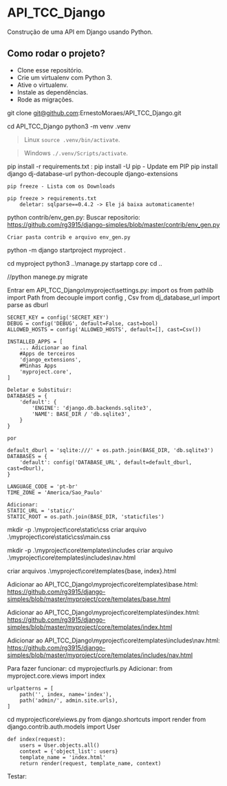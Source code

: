 # API_TCC_Django

Construção de uma API em Django usando Python.

## Como rodar o projeto?
* Clone esse repositório.
* Crie um virtualenv com Python 3.
* Ative o virtualenv.
* Instale as dependências.
* Rode as migrações.

git clone git@github.com:ErnestoMoraes/API_TCC_Django.git

cd API_TCC_Django
python3 -m venv .venv

>Linux
    `source .venv/bin/activate`.
    
>Windows
    `./.venv/Scripts/activate`.

pip install -r requirements.txt :
    pip install -U pip - Update em PIP
    pip install django dj-database-url python-decouple django-extensions

    pip freeze - Lista com os Downloads

    pip freeze > requirements.txt
        deletar: sqlparse==0.4.2 -> Ele já baixa automaticamente!

python contrib/env_gen.py:
    Buscar repositorio: https://github.com/rg3915/django-simples/blob/master/contrib/env_gen.py

    Criar pasta contrib e arquivo env_gen.py
    
python -m django startproject myproject .

cd myproject
python3 ..\manage.py startapp core
cd ..

//python manege.py migrate

Entrar em API_TCC_Django\myproject\settings.py:
    import os
    from pathlib import Path
    from decouple import config , Csv
    from dj_database_url import parse as dburl

    SECRET_KEY = config('SECRET_KEY')
    DEBUG = config('DEBUG', default=False, cast=bool)
    ALLOWED_HOSTS = config('ALLOWED_HOSTS', default=[], cast=Csv())

    INSTALLED_APPS = [
        ... Adicionar ao final
        #Apps de terceiros
        'django_extensions',
        #Minhas Apps
        'myproject.core',
    ]

    Deletar e Substituir:
    DATABASES = {
        'default': {
            'ENGINE': 'django.db.backends.sqlite3',
            'NAME': BASE_DIR / 'db.sqlite3',
        }
    }

    por 

    default_dburl = 'sqlite:///' + os.path.join(BASE_DIR, 'db.sqlite3')
    DATABASES = {
        'default': config('DATABASE_URL', default=default_dburl, cast=dburl),
    }

    LANGUAGE_CODE = 'pt-br'
    TIME_ZONE = 'America/Sao_Paulo'

    Adicionar:
    STATIC_URL = 'static/'
    STATIC_ROOT = os.path.join(BASE_DIR, 'staticfiles')

mkdir -p .\myproject\core\static\css
criar arquivo .\myproject\core\static\css\main.css

mkdir -p .\myproject\core\templates\includes
criar arquivo .\myproject\core\templates\includes\nav.html

criar arquivos .\myproject\core\templates\{base, index}.html

Adicionar ao API_TCC_Django\myproject\core\templates\base.html:
https://github.com/rg3915/django-simples/blob/master/myproject/core/templates/base.html

Adicionar ao API_TCC_Django\myproject\core\templates\index.html:
https://github.com/rg3915/django-simples/blob/master/myproject/core/templates/index.html

Adicionar ao API_TCC_Django\myproject\core\templates\includes\nav.html:
https://github.com/rg3915/django-simples/blob/master/myproject/core/templates/includes/nav.html

Para fazer funcionar:
cd myproject\urls.py
Adicionar: 
    from myproject.core.views import index

    urlpatterns = [
        path('', index, name='index'),
        path('admin/', admin.site.urls),
    ]

cd myproject\core\views.py
    from django.shortcuts import render
    from django.contrib.auth.models import User


    def index(request):
        users = User.objects.all()
        context = {'object_list': users}
        template_name = 'index.html'
        return render(request, template_name, context)

Testar:
    
